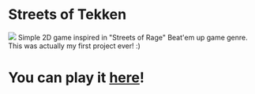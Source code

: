 # Streets of Tekken
![](https://i.ibb.co/7J7GMSsq/Screenshot-2025-07-09-102639.png)
Simple 2D game inspired in "Streets of Rage" Beat'em up game genre. This was actually my first project ever! :)
# You can play it [here](https://joaopdg.github.io/beat-em-up-game/)!
